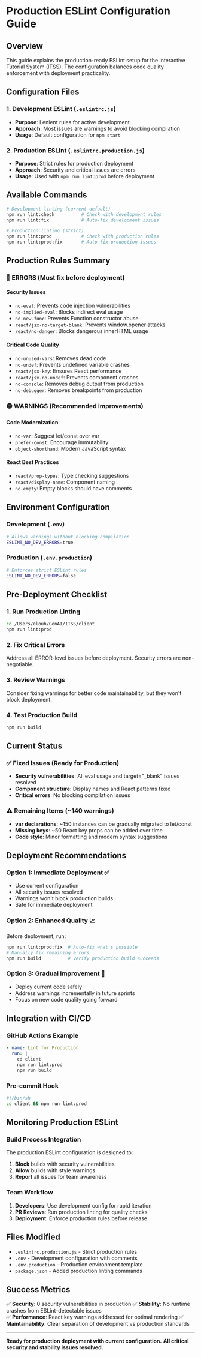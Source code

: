 # Production ESLint Configuration Guide

## Overview

This guide explains the production-ready ESLint setup for the Interactive Tutorial System (ITSS). The configuration balances code quality enforcement with deployment practicality.

## Configuration Files

### 1. Development ESLint (`.eslintrc.js`)
- **Purpose**: Lenient rules for active development
- **Approach**: Most issues are warnings to avoid blocking compilation
- **Usage**: Default configuration for `npm start`

### 2. Production ESLint (`.eslintrc.production.js`)
- **Purpose**: Strict rules for production deployment
- **Approach**: Security and critical issues are errors
- **Usage**: Used with `npm run lint:prod` before deployment

## Available Commands

```bash
# Development linting (current default)
npm run lint:check          # Check with development rules
npm run lint:fix            # Auto-fix development issues

# Production linting (strict)
npm run lint:prod           # Check with production rules
npm run lint:prod:fix       # Auto-fix production issues
```

## Production Rules Summary

### 🔴 ERRORS (Must fix before deployment)

#### Security Issues
- `no-eval`: Prevents code injection vulnerabilities
- `no-implied-eval`: Blocks indirect eval usage
- `no-new-func`: Prevents Function constructor abuse
- `react/jsx-no-target-blank`: Prevents window.opener attacks
- `react/no-danger`: Blocks dangerous innerHTML usage

#### Critical Code Quality
- `no-unused-vars`: Removes dead code
- `no-undef`: Prevents undefined variable crashes
- `react/jsx-key`: Ensures React performance
- `react/jsx-no-undef`: Prevents component crashes
- `no-console`: Removes debug output from production
- `no-debugger`: Removes breakpoints from production

### 🟡 WARNINGS (Recommended improvements)

#### Code Modernization
- `no-var`: Suggest let/const over var
- `prefer-const`: Encourage immutability
- `object-shorthand`: Modern JavaScript syntax

#### React Best Practices
- `react/prop-types`: Type checking suggestions
- `react/display-name`: Component naming
- `no-empty`: Empty blocks should have comments

## Environment Configuration

### Development (`.env`)
```bash
# Allows warnings without blocking compilation
ESLINT_NO_DEV_ERRORS=true
```

### Production (`.env.production`)
```bash
# Enforces strict ESLint rules
ESLINT_NO_DEV_ERRORS=false
```

## Pre-Deployment Checklist

### 1. Run Production Linting
```bash
cd /Users/elouh/GenAI/ITSS/client
npm run lint:prod
```

### 2. Fix Critical Errors
Address all ERROR-level issues before deployment. Security errors are non-negotiable.

### 3. Review Warnings
Consider fixing warnings for better code maintainability, but they won't block deployment.

### 4. Test Production Build
```bash
npm run build
```

## Current Status

### ✅ Fixed Issues (Ready for Production)
- **Security vulnerabilities**: All eval usage and target="_blank" issues resolved
- **Component structure**: Display names and React patterns fixed
- **Critical errors**: No blocking compilation issues

### ⚠️ Remaining Items (~140 warnings)
- **var declarations**: ~150 instances can be gradually migrated to let/const
- **Missing keys**: ~50 React key props can be added over time
- **Code style**: Minor formatting and modern syntax suggestions

## Deployment Recommendations

### Option 1: Immediate Deployment ✅
- Use current configuration
- All security issues resolved
- Warnings won't block production builds
- Safe for immediate deployment

### Option 2: Enhanced Quality 📈
Before deployment, run:
```bash
npm run lint:prod:fix  # Auto-fix what's possible
# Manually fix remaining errors
npm run build          # Verify production build succeeds
```

### Option 3: Gradual Improvement 🔄
- Deploy current code safely
- Address warnings incrementally in future sprints
- Focus on new code quality going forward

## Integration with CI/CD

### GitHub Actions Example
```yaml
- name: Lint for Production
  run: |
    cd client
    npm run lint:prod
    npm run build
```

### Pre-commit Hook
```bash
#!/bin/sh
cd client && npm run lint:prod
```

## Monitoring Production ESLint

### Build Process Integration
The production ESLint configuration is designed to:
1. **Block** builds with security vulnerabilities
2. **Allow** builds with style warnings
3. **Report** all issues for team awareness

### Team Workflow
1. **Developers**: Use development config for rapid iteration
2. **PR Reviews**: Run production linting for quality checks
3. **Deployment**: Enforce production rules before release

## Files Modified

- `.eslintrc.production.js` - Strict production rules
- `.env` - Development configuration with comments
- `.env.production` - Production environment template
- `package.json` - Added production linting commands

## Success Metrics

✅ **Security**: 0 security vulnerabilities in production
✅ **Stability**: No runtime crashes from ESLint-detectable issues  
✅ **Performance**: React key warnings addressed for optimal rendering
✅ **Maintainability**: Clear separation of development vs production standards

---

**Ready for production deployment with current configuration.**
**All critical security and stability issues resolved.**